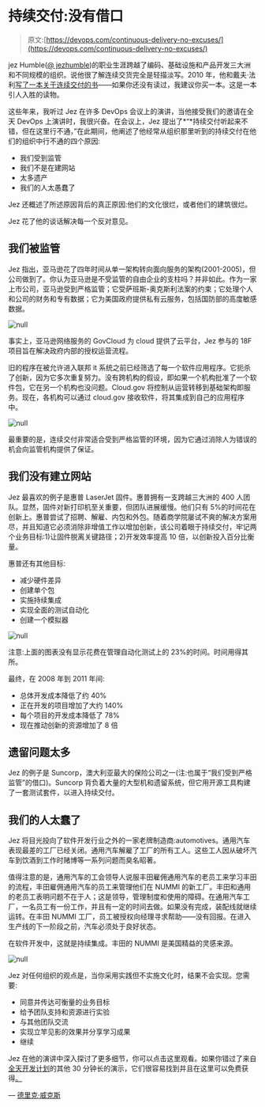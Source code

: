 # 持续交付:没有借口

> 原文:[https://devops.com/continuous-delivery-no-excuses/](https://devops.com/continuous-delivery-no-excuses/)

jez Humble([@ jezhumble](https://twitter.com/jezhumble))的职业生涯跨越了编码、基础设施和产品开发三大洲和不同规模的组织。说他很了解连续交货完全是轻描淡写。2010 年，他和戴夫·法利[写了一本关于连续交付的书](https://www.amazon.com/Continuous-Delivery-Deployment-Automation-Addison-Wesley/dp/0321601912/ref=sr_1_sc_1?ie=UTF8&qid=1518148675&sr=8-1-spell&keywords=conitinous+deivery)——如果你还没有读过，我建议你买一本。这是一本引人入胜的读物。

这些年来，我听过 Jez 在许多 DevOps 会议上的演讲，当他接受我们的邀请在全天 DevOps 上演讲时，我很兴奋。在会议上，Jez 提出了*“*持续交付听起来不错，但在这里行不通，”在此期间，他阐述了他经常从组织那里听到的持续交付在他们的组织中行不通的四个原因:

*   我们受到监管
*   我们不是在建网站
*   太多遗产
*   我们的人太愚蠢了

Jez 还概述了所述原因背后的真正原因:他们的文化很烂，或者他们的建筑很烂。

Jez 花了他的谈话解决每一个反对意见。

## **我们被监管**

Jez 指出，亚马逊花了四年时间从单一架构转向面向服务的架构(2001-2005)，但公司做到了。你认为亚马逊是不受监管的自由企业的支柱吗？并非如此。作为一家上市公司，亚马逊受到严格监管；它受萨班斯-奥克斯利法案的约束；它处理个人和公司的财务和专有数据；它为美国政府提供私有云服务，包括国防部的高度敏感数据。

![null](../Images/df56c426d3ac872f2eb3019f1cada1b8.png)

事实上，亚马逊网络服务的 GovCloud 为 cloud 提供了云平台，Jez 参与的 18F 项目旨在解决政府内部的授权运营流程。

旧的程序在被允许进入联邦 it 系统之前已经筛选了每一个软件应用程序。它扼杀了创新，因为它多次重复努力。没有跨机构的假设，即如果一个机构批准了一个软件包，它在另一个机构也没问题。Cloud.gov 将控制从运营转移到基础架构即服务。现在，各机构可以通过 cloud.gov 接收软件，将其集成到自己的应用程序中。

![null](../Images/63cd17bfc464ec99547f388dcf0c982f.png)

最重要的是，连续交付非常适合受到严格监管的环境，因为它通过消除人为错误的机会向监管机构提供了保证。

## **我们没有建立网站**

Jez 最喜欢的例子是惠普 LaserJet 固件。惠普拥有一支跨越三大洲的 400 人团队。显然，固件对新打印机至关重要，但团队进展缓慢。他们只有 5%的时间花在创新上。惠普尝试了招聘、解雇、内包和外包。随着商学院屡试不爽的解决方案用尽，并且知道它必须消除非增值工作以增加创新，该公司着眼于持续交付，牢记两个业务目标:1)让固件脱离关键路径；2)开发效率提高 10 倍，以创新投入百分比衡量。

惠普还有其他目标:

*   减少硬件差异
*   创建单个包
*   实施持续集成
*   实现全面的测试自动化
*   创建一个模拟器

![null](../Images/48ea348c4348d48863ea9ad99cea0c77.png)

注意:上面的图表没有显示花费在管理自动化测试上的 23%的时间。时间用得其所。

最终，在 2008 年到 2011 年间:

*   总体开发成本降低了约 40%
*   正在开发的项目增加了大约 140%
*   每个项目的开发成本降低了 78%
*   现在推动创新的资源增加了 8 倍

## **遗留问题太多**

Jez 的例子是 Suncorp，澳大利亚最大的保险公司之一(注:也属于“我们受到严格监管”的借口)。Suncorp 背负着大量的大型机和遗留系统，但它用开源工具构建了一套测试套件，以进入持续交付。

## **我们的人太蠢了**

Jez 将目光投向了软件开发行业之外的一家老牌制造商:automotives。通用汽车表现最差的工厂已经关闭。通用汽车解雇了工厂的所有工人。这些工人因从破坏汽车到饮酒到工作时赌博等一系列问题而臭名昭著。

值得注意的是，通用汽车的工会领导人说服丰田雇佣通用汽车的老员工来学习丰田的流程，丰田雇佣通用汽车的员工来管理他们在 NUMMI 的新工厂。丰田和通用的老员工表明问题不在于人；这是领导，管理制度和使用的障碍。在通用汽车工厂，一名员工有一份工作，并且有一定的时间去做。如果没有完成，装配线就继续运转。在丰田 NUMMI 工厂，员工被授权向经理寻求帮助——没有回报。在进入生产线的下一阶段之前，汽车必须处于良好状态。

在软件开发中，这就是持续集成。丰田的 NUMMI 是美国精益的灵感来源。

![null](../Images/768fd7dc77ae57f395e2dfd4932cb1f9.png)

Jez 对任何组织的观点是，当你采用实践但不实施文化时，结果不会实现。您需要:

*   同意并传达可衡量的业务目标
*   给予团队支持和资源进行实验
*   与其他团队交流
*   实现立竿见影的效果并分享学习成果
*   继续

Jez 在他的演讲中深入探讨了更多细节，你可以点击这里观看。如果你错过了来自[全天开发计划](https://www.alldaydevops.com/?__hstc=31049440.e9fd034d652f4ba995fdbbc43f7ead80.1490111084079.1518800166569.1519141147815.60&__hssc=31049440.7.1519141147815&__hsfp=3618093011)的其他 30 分钟长的演示，它们很容易找到并且在这里可以免费获得[。](https://www.alldaydevops.com/all-day-devops-2017-recordings?__hstc=31049440.e9fd034d652f4ba995fdbbc43f7ead80.1490111084079.1518800166569.1519141147815.60&__hssc=31049440.7.1519141147815&__hsfp=3618093011)

— [德里克·威克斯](https://devops.com/author/derek-e-weeks/)